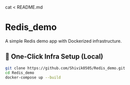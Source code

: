 cat <<EOF > README.md
# Redis_demo

A simple Redis demo app with Dockerized infrastructure.

## 🚀 One-Click Infra Setup (Local)

```bash
git clone https://github.com/Shivik0505/Redis_demo.git
cd Redis_demo
docker-compose up --build

